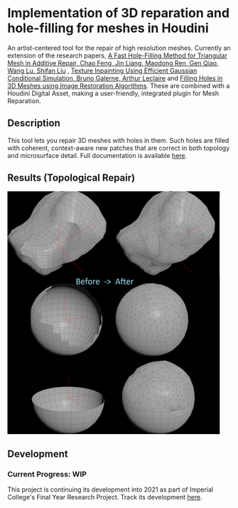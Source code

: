 # Implementation of 3D reparation and hole-filling for meshes in Houdini

An artist-centered tool for the repair of high resolution meshes. Currently an extension of the research papers, 
[A Fast Hole-Filling Method for Triangular Mesh in Additive Repair, Chao Feng, Jin Liang, Maodong Ren, Gen Qiao, Wang Lu, Shifan Liu](https://www.mdpi.com/2076-3417/10/3/969/htm)
, [Texture Inpainting Using Efficient Gaussian Conditional Simulation, Bruno Galerne, Arthur Leclaire](https://hal.archives-ouvertes.fr/hal-01428428/document)
and [Filling Holes in 3D Meshes using Image Restoration Algorithms](https://www.researchgate.net/publication/242075854_Filling_Holes_in_3D_Meshes_using_Image_Restoration_Algorithms).
These are combined with a Houdini Digital Asset, making a user-friendly, integrated plugin for Mesh Reparation.

## Description
This tool lets you repair 3D meshes with holes in them. Such holes are filled with coherent, context-aware new patches that are correct in both topology and microsurface detail.
Full documentation is available [here](https://docs.google.com/document/d/1TPdwAJdjdkAw7thj_juBrT3CsDIIpejhfAMrlIvgXWg/edit?usp=sharing).

## Results (Topological Repair)
![1](1.png)

## Development
### Current Progress: WIP
This project is continuing its development into 2021 as part of Imperial College's Final Year Research Project. Track its development [here](https://docs.google.com/document/d/1W57TaN7dySTvUMGle7FJrFnn1WMlSTkTAApxI4g-pWM/edit?usp=sharing).
